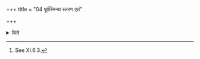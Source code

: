+++
title = "04 पूर्वस्मिन्वा स्तरण एतं"

+++

<details><summary>थिते</summary>

4. Or he may utter this order at the time of the earlier[^1] scattering (of the sacred grass).  

[^1]: See XI.6.3.  
</details>
